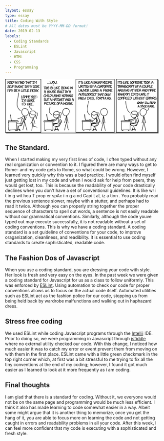 ```yaml
---
layout: essay
type: essay
title: Coding With Style
# All dates must be YYYY-MM-DD format!
date: 2019-02-13
labels:
  - Coding Standards 
  - ESLint
  - Javascript
  - HTML
  - CSS
  - Programming
---
```


<img src="../images/code_quality_comic.png">

## The Standard.
When I started making my very first lines of code, I often typed without any real organization or convention to it. I figured there are many ways to get to Rome- and my code gets to Rome, so what could be wrong. However, I learned very quickly why this was a bad practice. I would often find myself just getting lost in my code and when I would ask for help from peers, they would get lost, too. This is because the readability of your code drastically declines when you don't have a set of conventional guidelines. It is like wr i t in g wit hou T prop er spAc i n g a nd Capi t aL iz a tion . You probably read the previous sentence slower, maybe with a stutter, and perhaps had to read it twice. Although you can properly string together the proper sequence of characters to spell out words, a sentence is not easily readable without our grammatical conventions. Similarly, although the code youve typed out may execute successfully, it is not readable without a set of coding conventions. This is why we have a coding standard. A coding standard is a set guideline of conventions for your code, to improve oraganization, cleanliness, and readibility. It is essential to use coding standards to create sophisticated, readable code.

## The Fashion Dos of Javascript
<!-- <img src="../images/clean_code.png" align="right" width=100px> -->

When you use a coding standard, you are dressing your code with style. Her look is fresh and very easy on the eyes. In the past week we were given a coding standard for Javascript for us as a class to follow uniformly. This was enforced by <a href="https://eslint.org/">ESLint</a>. Using automation to check our code for proper conventions allows us to focus on the actual code itself. Automated utilities such as ESLint act as the fashion police for our code, stopping us from being held back by wardrobe malfunctions and walking out in haphazard dress.

## Stress free coding
We used ESLint while coding Javascript programs through the <a href="https://www.jetbrains.com/idea/">Intellij</a> IDE. Prior to doing so, we were programming in Javascript through <a href="https://jsfiddle.net/">jsfiddle</a> where no external utility checked our code. With this change, I noticed how much easier it was to catch my error or event prevent them from moving on with them in the first place. ESLint came with a little green checkmark in the top right corner which, at first was a bit stressful to me trying to fix all the tiny conventions at the end of my coding; however, I found it got much easier as I learned to look at it more frequently as i am coding.

## Final thoughts
I am glad that there is a standard for coding. Without it, we everyone would not be on the same page and programming would be much less efficient. I think it also has made learning to code somewhat easier in a way. Albeit some might argue that it is another thing to memorize, once you get the hang of it, you are able to focus more on learning the code and not getting caught in errors and readability problems in all your code. After this week, I can feel more confident that my code is executing with a sophisticated and fresh style.
